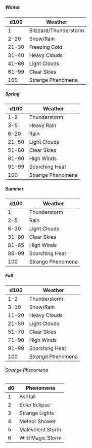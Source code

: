 ##### Winter
|d100|Weather|
|---|---|
|1|Blizzard/Thunderstorm|
|2-20|Snow/Rain|
|21-30|Freezing Cold|
|31-40|Heavy Clouds|
|41-60|Light Clouds|
|61-99|Clear Skies|
|100|Strange Phenomena|
##### Spring
|d100|Weather|
|---|---|
|1-2|Thunderstorm|
|3-5|Heavy Rain|
|6-20|Rain|
|21-50|Light Clouds|
|51-80|Clear Skies|
|81-90|High Winds|
|91-99|Scorching Heat|
|100|Strange Phenomena|
##### Summer
|d100|Weather|
|---|---|
|1|Thunderstorm|
|2-5|Rain|
|6-30|Light Clouds|
|31-80|Clear Skies|
|81-85|High Winds|
|86-99|Scorching Heat|
|100|Strange Phenomena|
##### Fall
|d100|Weather|
|---|---|
|1-2|Thunderstorm|
|3-10|Snow/Rain|
|11-20|Heavy Clouds|
|21-50|Light Clouds|
|51-70|Clear Skies|
|71-90|High Winds|
|91-99|Scorching Heat|
|100|Strange Phenomena
###### Strange Phenomena
|d6|Phenomena|
|---|---|
|1|Ashfall|
|2|Solar Eclipse|
|3|Strange Lights|
|4|Meteor Shower|
|5|Malevolent Storm|
|6|Wild Magic Storm|